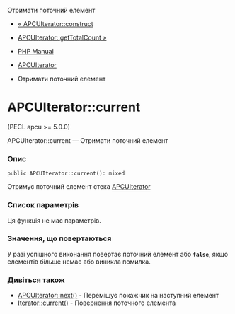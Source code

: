 Отримати поточний елемент

-   [« APCUIterator::construct](apcuiterator.construct.md)
    
-   [APCUIterator::getTotalCount »](apcuiterator.gettotalcount.md)
    
-   [PHP Manual](index.md)
    
-   [APCUIterator](class.apcuiterator.md)
    
-   Отримати поточний елемент
    

# APCUIterator::current

(PECL apcu >= 5.0.0)

APCUIterator::current — Отримати поточний елемент

### Опис

```methodsynopsis
public APCUIterator::current(): mixed
```

Отримує поточний елемент стека [APCUIterator](class.apcuiterator.md)

### Список параметрів

Ця функція не має параметрів.

### Значення, що повертаються

У разі успішного виконання повертає поточний елемент або **`false`**, якщо елементів більше немає або виникла помилка.

### Дивіться також

-   [APCUIterator::next()](apcuiterator.next.md) - Переміщує покажчик на наступний елемент
-   [Iterator::current()](iterator.current.md) - Повернення поточного елемента